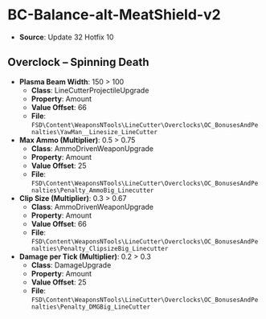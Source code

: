 # BC-Balance-alt-MeatShield-v2
* **Source**: Update 32 Hotfix 10

## Overclock – Spinning Death
* **Plasma Beam Width**: 150 > 100
  * **Class**: LineCutterProjectileUpgrade
  * **Property**: Amount
  * **Value Offset**: 66
  * **File**: `FSD\Content\WeaponsNTools\LineCutter\Overclocks\OC_BonusesAndPenalties\YawMan__Linesize_LineCutter`
* **Max Ammo (Multiplier)**: 0.5 > 0.75
  * **Class**: AmmoDrivenWeaponUpgrade
  * **Property**: Amount
  * **Value Offset**: 25
  * **File**: `FSD\Content\WeaponsNTools\LineCutter\Overclocks\OC_BonusesAndPenalties\Penalty_AmmoBig_Linecutter`
* **Clip Size (Multiplier)**: 0.3 > 0.67
  * **Class**: AmmoDrivenWeaponUpgrade
  * **Property**: Amount
  * **Value Offset**: 66
  * **File**: `FSD\Content\WeaponsNTools\LineCutter\Overclocks\OC_BonusesAndPenalties\Penalty_ClipsizeBig_Linecutter`
* **Damage per Tick (Multiplier)**: 0.2 > 0.3
  * **Class**: DamageUpgrade
  * **Property**: Amount
  * **Value Offset**: 25
  * **File**: `FSD\Content\WeaponsNTools\LineCutter\Overclocks\OC_BonusesAndPenalties\Penalty_DMGBig_LineCutter`
